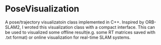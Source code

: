 # PoseVisualization
  A pose/trajectory visualizatoin class implemented in C++. Inspired by ORB-SLAM2, I wroted this visualization class with a compact interface. This can be used to visualized some offline result(e.g. some RT matrices saved with .txt format) or online visualization for real-time SLAM systems.
